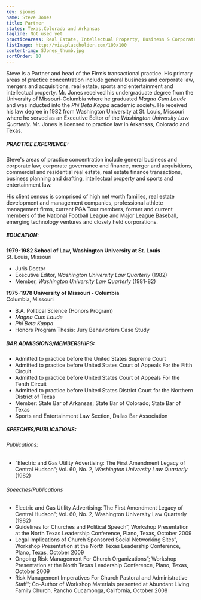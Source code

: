 ```yaml
---
key: sjones
name: Steve Jones
title: Partner
states: Texas,Colorado and Arkansas
tagline: Not used yet
practiceAreas: Real Estate, Intellectual Property, Business & Corporate, Sports & Entertainment
listImage: http://via.placeholder.com/100x100
content-img: SJones_thumb.jpg
sortOrder: 10
---
```

Steve is a Partner and head of the Firm’s transactional practice.  His primary areas of practice concentration include general business and corporate law, mergers and acquisitions, real estate, sports and entertainment and intellectual property. Mr. Jones received his undergraduate degree from the University of Missouri-Columbia where he graduated _Magna Cum Laude_ and was inducted into the _Phi Beta Kappa_ academic society.  He received his law degree in 1982 from Washington University at St. Louis, Missouri where he served as an Executive Editor of the _Washington University Law Quarterly_.  Mr. Jones is licensed to practice law in Arkansas, Colorado and Texas.

##### PRACTICE EXPERIENCE:

Steve's areas of practice concentration include general business and corporate law, corporate governance and finance, merger and acquisitions, commercial and residential real estate, real estate finance transactions, business planning and drafting, intellectual property and sports and entertainment law.

His client census is comprised of high net worth families, real estate development and management companies, professional athlete management firms, current PGA Tour members, former and current members of the National Football League and Major League Baseball, emerging technology ventures and closely held corporations.

##### EDUCATION:

**1979-1982   School of Law, Washington University at St. Louis**<br>
St. Louis, Missouri

* Juris Doctor
* Executive Editor, _Washington University Law Quarterly_ (1982)
* Member, _Washington University Law Quarterly_ (1981-82)

**1975-1978     University of Missouri - Columbia**<br>
Columbia, Missouri

* B.A. Political Science (Honors Program)
* _Magna Cum Laude_
* _Phi Beta Kappa_
* Honors Program Thesis: Jury Behaviorism Case Study

##### BAR ADMISSIONS/MEMBERSHIPS:

* Admitted to practice before the United States Supreme Court
* Admitted to practice before United States Court of Appeals For the Fifth Circuit
* Admitted to practice before United States Court of Appeals For the Tenth   Circuit
* Admitted to practice before United States District Court for the Northern District of Texas
* Member:  State Bar of Arkansas; State Bar of Colorado; State Bar of Texas
* Sports and Entertainment Law Section, Dallas Bar Association

##### SPEECHES/PUBLICATIONS:

###### Publications:

* “Electric and Gas Utility Advertising: The First Amendment Legacy of Central Hudson”; Vol. 60, No. 2, _Washington University Law Quarterly_ (1982)

###### Speeches/Publications

* Electric and Gas Utility Advertising: The First Amendment Legacy of Central Hudson”; Vol. 60, No. 2, Washington University Law Quarterly (1982)
* Guidelines for Churches and Political Speech”, Workshop Presentation at the North Texas Leadership Conference, Plano, Texas, October 2009
* Legal Implications of Church Sponsored Social Networking Sites”, Workshop Presentation at the North Texas Leadership Conference, Plano, Texas, October 2009
* Ongoing Risk Management For Church Organizations”; Workshop Presentation at the North Texas Leadership Conference, Plano, Texas, October 2009
* Risk Management Imperatives For Church Pastoral and Administrative Staff”; Co-Author of Workshop Materials presented at Abundant Living Family Church, Rancho Cucamonga, California, October 2008

